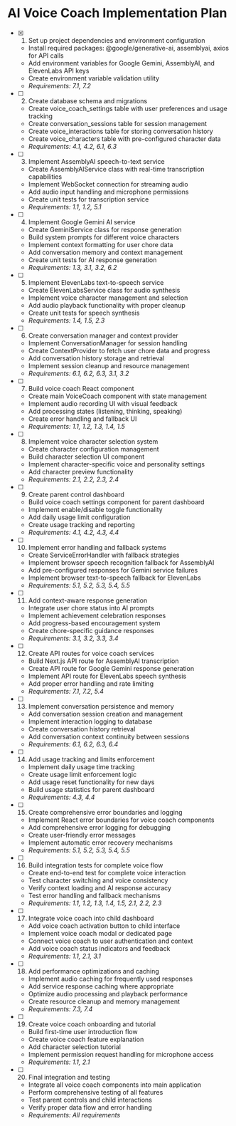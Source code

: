 # AI Voice Coach Implementation Plan

- [x] 1. Set up project dependencies and environment configuration

  - Install required packages: @google/generative-ai, assemblyai, axios for API calls
  - Add environment variables for Google Gemini, AssemblyAI, and ElevenLabs API keys
  - Create environment variable validation utility
  - _Requirements: 7.1, 7.2_

- [ ] 2. Create database schema and migrations

  - Create voice_coach_settings table with user preferences and usage tracking
  - Create conversation_sessions table for session management
  - Create voice_interactions table for storing conversation history
  - Create voice_characters table with pre-configured character data
  - _Requirements: 4.1, 4.2, 6.1, 6.3_

- [ ] 3. Implement AssemblyAI speech-to-text service

  - Create AssemblyAIService class with real-time transcription capabilities
  - Implement WebSocket connection for streaming audio
  - Add audio input handling and microphone permissions
  - Create unit tests for transcription service
  - _Requirements: 1.1, 1.2, 5.1_

- [ ] 4. Implement Google Gemini AI service

  - Create GeminiService class for response generation
  - Build system prompts for different voice characters
  - Implement context formatting for user chore data
  - Add conversation memory and context management
  - Create unit tests for AI response generation
  - _Requirements: 1.3, 3.1, 3.2, 6.2_

- [ ] 5. Implement ElevenLabs text-to-speech service

  - Create ElevenLabsService class for audio synthesis
  - Implement voice character management and selection
  - Add audio playback functionality with proper cleanup
  - Create unit tests for speech synthesis
  - _Requirements: 1.4, 1.5, 2.3_

- [ ] 6. Create conversation manager and context provider

  - Implement ConversationManager for session handling
  - Create ContextProvider to fetch user chore data and progress
  - Add conversation history storage and retrieval
  - Implement session cleanup and resource management
  - _Requirements: 6.1, 6.2, 6.3, 3.1, 3.2_

- [ ] 7. Build voice coach React component

  - Create main VoiceCoach component with state management
  - Implement audio recording UI with visual feedback
  - Add processing states (listening, thinking, speaking)
  - Create error handling and fallback UI
  - _Requirements: 1.1, 1.2, 1.3, 1.4, 1.5_

- [ ] 8. Implement voice character selection system

  - Create character configuration management
  - Build character selection UI component
  - Implement character-specific voice and personality settings
  - Add character preview functionality
  - _Requirements: 2.1, 2.2, 2.3, 2.4_

- [ ] 9. Create parent control dashboard

  - Build voice coach settings component for parent dashboard
  - Implement enable/disable toggle functionality
  - Add daily usage limit configuration
  - Create usage tracking and reporting
  - _Requirements: 4.1, 4.2, 4.3, 4.4_

- [ ] 10. Implement error handling and fallback systems

  - Create ServiceErrorHandler with fallback strategies
  - Implement browser speech recognition fallback for AssemblyAI
  - Add pre-configured responses for Gemini service failures
  - Implement browser text-to-speech fallback for ElevenLabs
  - _Requirements: 5.1, 5.2, 5.3, 5.4, 5.5_

- [ ] 11. Add context-aware response generation

  - Integrate user chore status into AI prompts
  - Implement achievement celebration responses
  - Add progress-based encouragement system
  - Create chore-specific guidance responses
  - _Requirements: 3.1, 3.2, 3.3, 3.4_

- [ ] 12. Create API routes for voice coach services

  - Build Next.js API route for AssemblyAI transcription
  - Create API route for Google Gemini response generation
  - Implement API route for ElevenLabs speech synthesis
  - Add proper error handling and rate limiting
  - _Requirements: 7.1, 7.2, 5.4_

- [ ] 13. Implement conversation persistence and memory

  - Add conversation session creation and management
  - Implement interaction logging to database
  - Create conversation history retrieval
  - Add conversation context continuity between sessions
  - _Requirements: 6.1, 6.2, 6.3, 6.4_

- [ ] 14. Add usage tracking and limits enforcement

  - Implement daily usage time tracking
  - Create usage limit enforcement logic
  - Add usage reset functionality for new days
  - Build usage statistics for parent dashboard
  - _Requirements: 4.3, 4.4_

- [ ] 15. Create comprehensive error boundaries and logging

  - Implement React error boundaries for voice coach components
  - Add comprehensive error logging for debugging
  - Create user-friendly error messages
  - Implement automatic error recovery mechanisms
  - _Requirements: 5.1, 5.2, 5.3, 5.4, 5.5_

- [ ] 16. Build integration tests for complete voice flow

  - Create end-to-end test for complete voice interaction
  - Test character switching and voice consistency
  - Verify context loading and AI response accuracy
  - Test error handling and fallback mechanisms
  - _Requirements: 1.1, 1.2, 1.3, 1.4, 1.5, 2.1, 2.2, 2.3_

- [ ] 17. Integrate voice coach into child dashboard

  - Add voice coach activation button to child interface
  - Implement voice coach modal or dedicated page
  - Connect voice coach to user authentication and context
  - Add voice coach status indicators and feedback
  - _Requirements: 1.1, 2.1, 3.1_

- [ ] 18. Add performance optimizations and caching

  - Implement audio caching for frequently used responses
  - Add service response caching where appropriate
  - Optimize audio processing and playback performance
  - Create resource cleanup and memory management
  - _Requirements: 7.3, 7.4_

- [ ] 19. Create voice coach onboarding and tutorial

  - Build first-time user introduction flow
  - Create voice coach feature explanation
  - Add character selection tutorial
  - Implement permission request handling for microphone access
  - _Requirements: 1.1, 2.1_

- [ ] 20. Final integration and testing
  - Integrate all voice coach components into main application
  - Perform comprehensive testing of all features
  - Test parent controls and child interactions
  - Verify proper data flow and error handling
  - _Requirements: All requirements_
